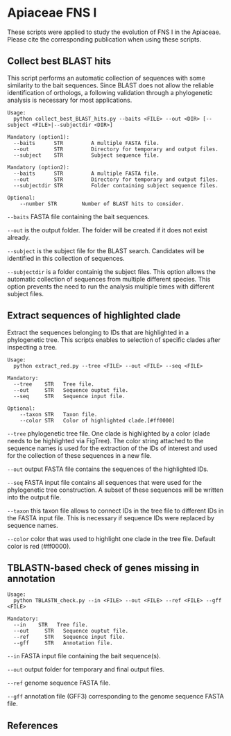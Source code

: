 # Apiaceae FNS I
These scripts were applied to study the evolution of FNS I in the Apiaceae. Please cite the corresponding publication when using these scripts.


## Collect best BLAST hits
This script performs an automatic collection of sequences with some similarity to the bait sequences. Since BLAST does not allow the reliable identification of orthologs, a following validation through a phylogenetic analysis is necessary for most applications.


```
Usage:
  python collect_best_BLAST_hits.py --baits <FILE> --out <DIR> [--subject <FILE>|--subjectdir <DIR>]

Mandatory (option1):
  --baits      STR         A multiple FASTA file. 
  --out        STR         Directory for temporary and output files.
  --subject    STR         Subject sequence file.

Mandatory (option2):
  --baits      STR         A multiple FASTA file. 
  --out        STR         Directory for temporary and output files.
  --subjectdir STR         Folder containing subject sequence files.

Optional:
    --number STR        Number of BLAST hits to consider.
```

`--baits` FASTA file containing the bait sequences.

`--out` is the output folder. The folder will be created if it does not exist already.

`--subject` is the subject file for the BLAST search. Candidates will be identified in this collection of sequences.

`--subjectdir` is a folder containig the subject files. This option allows the automatic collection of sequences from multiple different species. This option prevents the need to run the analysis multiple times with different subject files.


## Extract sequences of highlighted clade
Extract the sequences belonging to IDs that are highlighted in a phylogenetic tree. This scripts enables to selection of specific clades after inspecting a tree.

```
Usage:
  python extract_red.py --tree <FILE> --out <FILE> --seq <FILE>

Mandatory:
  --tree    STR   Tree file. 
  --out     STR   Sequence ouptut file.
  --seq     STR   Sequence input file.

Optional:
    --taxon STR   Taxon file.
    --color STR   Color of highlighted clade.[#ff0000]
```

`--tree` phylogenetic tree file. One clade is highlighted by a color (clade needs to be highlighted via FigTree). The color string attached to the sequence names is used for the extraction of the IDs of interest and used for the collection of these sequences in a new file.

`--out` output FASTA file contains the sequences of the highlighted IDs.

`--seq` FASTA input file contains all sequences that were used for the phylogenetic tree construction. A subset of these sequences will be written into the output file.

`--taxon` this taxon file allows to connect IDs in the tree file to different IDs in the FASTA input file. This is necessary if sequence IDs were replaced by sequence names.

`--color` color that was used to highlight one clade in the tree file. Default color is red (#ff0000).





## TBLASTN-based check of genes missing in annotation


```
Usage:
  python TBLASTN_check.py --in <FILE> --out <FILE> --ref <FILE> --gff <FILE>

Mandatory:
  --in    STR   Tree file. 
  --out     STR   Sequence ouptut file.
  --ref     STR   Sequence input file.
  --gff     STR   Annotation file.
```

`--in` FASTA input file containing the bait sequence(s).

`--out` output folder for temporary and final output files.

`--ref` genome sequence FASTA file.

`--gff` annotation file (GFF3) corresponding to the genome sequence FASTA file.



## References



